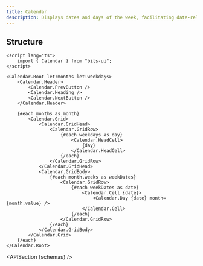 ```yaml
---
title: Calendar
description: Displays dates and days of the week, facilitating date-related interactions.
---
```


<script>
	import { APISection, ComponentPreview, CalendarDemo } from '$lib/components/index.js'
	export let schemas;
</script>

<ComponentPreview name="calendar-demo" comp="Calendar">

<CalendarDemo slot="preview" />

</ComponentPreview>

## Structure

```svelte
<script lang="ts">
	import { Calendar } from "bits-ui";
</script>

<Calendar.Root let:months let:weekdays>
	<Calendar.Header>
		<Calendar.PrevButton />
		<Calendar.Heading />
		<Calendar.NextButton />
	</Calendar.Header>

	{#each months as month}
		<Calendar.Grid>
			<Calendar.GridHead>
				<Calendar.GridRow>
					{#each weekdays as day}
						<Calendar.HeadCell>
							{day}
						</Calendar.HeadCell>
					{/each}
				</Calendar.GridRow>
			</Calendar.GridHead>
			<Calendar.GridBody>
				{#each month.weeks as weekDates}
					<Calendar.GridRow>
						{#each weekDates as date}
							<Calendar.Cell {date}>
								<Calendar.Day {date} month={month.value} />
							</Calendar.Cell>
						{/each}
					</Calendar.GridRow>
				{/each}
			</Calendar.GridBody>
		</Calendar.Grid>
	{/each}
</Calendar.Root>
```

<APISection {schemas} />
